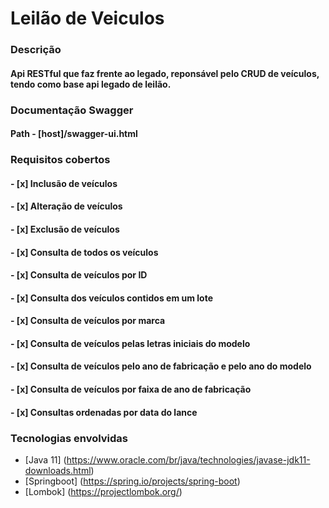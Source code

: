 # Leilão de Veiculos

### Descrição
#### Api RESTful que faz frente ao legado, reponsável pelo CRUD de veículos, tendo como base api legado de leilão. 
### Documentação Swagger
#### Path - [host]/swagger-ui.html
### Requisitos cobertos
#### - [x] Inclusão de veículos
#### - [x] Alteração de veículos
#### - [x] Exclusão de veículos
#### - [x] Consulta de todos os veículos
#### - [x] Consulta de veículos por ID
#### - [x] Consulta dos veículos contidos em um lote
#### - [x] Consulta de veículos por marca
#### - [x] Consulta de veículos pelas letras iniciais do modelo
#### - [x] Consulta de veículos pelo ano de fabricação e pelo ano do modelo
#### - [x] Consulta de veículos por faixa de ano de fabricação    
#### - [x] Consultas ordenadas por data do lance
### Tecnologias envolvidas
 - [Java 11] (https://www.oracle.com/br/java/technologies/javase-jdk11-downloads.html)
 - [Springboot] (https://spring.io/projects/spring-boot)
 - [Lombok] (https://projectlombok.org/)

